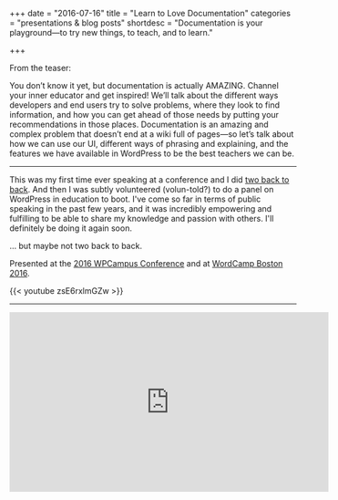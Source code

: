 +++
date = "2016-07-16"
title = "Learn to Love Documentation"
categories = "presentations & blog posts"
shortdesc = "Documentation is your playground—to try new things, to teach, and to learn."

+++

From the teaser:

You don’t know it yet, but documentation is actually AMAZING. Channel your inner educator and get inspired! We’ll talk about the different ways developers and end users try to solve problems, where they look to find information, and how you can get ahead of those needs by putting your recommendations in those places. Documentation is an amazing and complex problem that doesn’t end at a wiki full of pages—so let’s talk about how we can use our UI, different ways of phrasing and explaining, and the features we have available in WordPress to be the best teachers we can be.

<hr>

This was my first time ever speaking at a conference and I did [two back to back](http://i.imgur.com/c4jt321.png). And then I was subtly volunteered (volun-told?) to do a panel on WordPress in education to boot. I've come so far in terms of public speaking in the past few years, and it was incredibly empowering and fulfilling to be able to share my knowledge and passion with others. I'll definitely be doing it again soon.

&hellip; but maybe not two back to back.

Presented at the [2016 WPCampus Conference](https://2016.wpcampus.org/schedule/learn-love-documentation/) and at [WordCamp Boston 2016](http://wordpress.tv/2016/08/14/ashley-kolodziej-learn-to-love-documentation/).

{{< youtube zsE6rxlmGZw >}}

<hr/>

<iframe width="560" height="315" src="https://videopress.com/embed/kWgpBex3" frameborder="0" allowfullscreen></iframe>
<script src="https://videopress.com/videopress-iframe.js"></script>